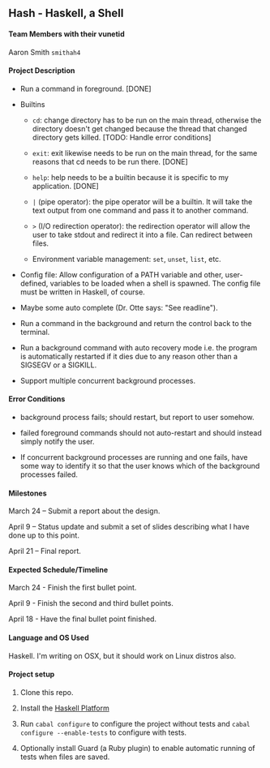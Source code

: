 ## Hash - Haskell, a Shell

#### Team Members with their vunetid

Aaron Smith `smithah4`

#### Project Description

- Run a command in foreground. [DONE]

- Builtins

  - `cd`: change directory has to be run on the main thread, otherwise the
      directory doesn't get changed because the thread that changed directory
      gets killed. [TODO: Handle error conditions]

  - `exit`: exit likewise needs to be run on the main thread, for the same
      reasons that cd needs to be run there. [DONE]

  - `help`: help needs to be a builtin because it is specific to my
      application. [DONE]

  - `|` (pipe operator): the pipe operator will be a builtin. It will take the
      text output from one command and pass it to another command.

  - `>` (I/O redirection operator): the redirection operator will allow the
      user to take stdout and redirect it into a file. Can redirect between
      files.

  - Environment variable management: `set`, `unset`, `list`, etc.

- Config file: Allow configuration of a PATH variable and other,
    user-defined, variables to be loaded when a shell is spawned. The 
    config file must be written in Haskell, of course.

- Maybe some auto complete (Dr. Otte says: "See readline").

- Run a command in the background and return the control back to the terminal.

- Run a background command with auto recovery mode i.e. the program is automatically restarted if it dies due to any reason other than a SIGSEGV or a SIGKILL.

- Support multiple concurrent background processes.

#### Error Conditions

- background process fails; should restart, but report to user somehow.

- failed foreground commands should not auto-restart and should instead
simply notify the user.

- If concurrent background processes are running and one fails, have some way
to identify it so that the user knows which of the background processes
failed. 

#### Milestones

March 24 – Submit a report about the design.

April 9 – Status update and submit a set of slides describing what I have done up to this point.

April 21 – Final report.

#### Expected Schedule/Timeline

March 24 - Finish the first bullet point.

April 9 - Finish the second and third bullet points.

April 18 - Have the final bullet point finished.

#### Language and OS Used

Haskell. I'm writing on OSX, but it should work on Linux distros also.

#### Project setup

1. Clone this repo.

2. Install the [Haskell Platform](https://www.haskell.org/platform/)

3. Run `cabal configure` to configure the project without tests and `cabal
   configure --enable-tests` to configure with tests.

4. Optionally install Guard (a Ruby plugin) to enable automatic running of
   tests when files are saved.

